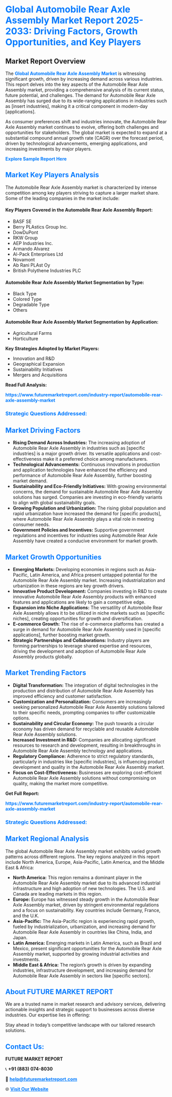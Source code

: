 <h1 style="color: #007BFF;">Global Automobile Rear Axle Assembly Market Report 2025-2033: Driving Factors, Growth Opportunities, and Key Players</h1>

<section id="overview">
<h2>Market Report Overview</h2>
<p>The <a href="https://www.futuremarketreport.com/industry-report/automobile-rear-axle-assembly-market" style="color: #007BFF; text-decoration: none;"><strong>Global Automobile Rear Axle Assembly Market</strong></a> is witnessing significant growth, driven by increasing demand across various industries. This report delves into the key aspects of the Automobile Rear Axle Assembly market, providing a comprehensive analysis of its current status, future potential, and challenges. The demand for Automobile Rear Axle Assembly has surged due to its wide-ranging applications in industries such as [insert industries], making it a critical component in modern-day [applications].</p>
<p>As consumer preferences shift and industries innovate, the Automobile Rear Axle Assembly market continues to evolve, offering both challenges and opportunities for stakeholders. The global market is expected to expand at a substantial compound annual growth rate (CAGR) over the forecast period, driven by technological advancements, emerging applications, and increasing investments by major players.</p>
</section>

<section id="overview">
<p><a href="https://www.futuremarketreport.com/request-sample/reportId=33210" style="color: #007BFF; text-decoration: none;"><strong>Explore Sample Report Here</strong></a></p>
</section>

<section id="key-players">
<h2 style="color: #007BFF;">Market Key Players Analysis</h2>
<p>The Automobile Rear Axle Assembly market is characterized by intense competition among key players striving to capture a larger market share. Some of the leading companies in the market include:</p>
<h4>Key Players Covered in the Automobile Rear Axle Assembly Report:</h4>
<ul><li>BASF SE</li><li>Berry PLAstics Group Inc.</li><li>DowDuPont</li><li>RKW Group</li><li>AEP Industries Inc.</li><li>Armando Alvarez</li><li>Al-Pack Enterprises Ltd</li><li>Novamont</li><li>Ab Rani PLAst Oy</li><li>British Polythene Industries PLC</li></ul>
<h4>Automobile Rear Axle Assembly Market Segmentation by Type:</h4>
<ul><li>Black Type</li><li>Colored Type</li><li>Degradable Type</li><li>Others</li></ul>

<h4>Automobile Rear Axle Assembly Market Segmentation by Application:</h4>
<ul><li>Agricultural Farms</li><li>Horticulture</li></ul>
<p><strong>Key Strategies Adopted by Market Players:</strong></p>
<ul>
<li>Innovation and R&D</li>
<li>Geographical Expansion</li>
<li>Sustainability Initiatives</li>
<li>Mergers and Acquisitions</li>
</ul>
</section>

<section>
<p><strong>Read Full Analysis: </strong></p><a href="https://www.futuremarketreport.com/industry-report/automobile-rear-axle-assembly-market" style="color: #007BFF; text-decoration: none;"><strong>https://www.futuremarketreport.com/industry-report/automobile-rear-axle-assembly-market</strong></a>
<h3 style="color: #007BFF;">Strategic Questions Addressed:</h3>
</section>

<section id="driving-factors">
<h2 style="color: #007BFF;">Market Driving Factors</h2>
<ul>
<li><strong>Rising Demand Across Industries:</strong> The increasing adoption of Automobile Rear Axle Assembly in industries such as [specific industries] is a major growth driver. Its versatile applications and cost-effectiveness make it a preferred choice among manufacturers.</li>
<li><strong>Technological Advancements:</strong> Continuous innovations in production and application technologies have enhanced the efficiency and performance of Automobile Rear Axle Assembly, further boosting market demand.</li>
<li><strong>Sustainability and Eco-Friendly Initiatives:</strong> With growing environmental concerns, the demand for sustainable Automobile Rear Axle Assembly solutions has surged. Companies are investing in eco-friendly variants to align with global sustainability goals.</li>
<li><strong>Growing Population and Urbanization:</strong> The rising global population and rapid urbanization have increased the demand for [specific products], where Automobile Rear Axle Assembly plays a vital role in meeting consumer needs.</li>
<li><strong>Government Policies and Incentives:</strong> Supportive government regulations and incentives for industries using Automobile Rear Axle Assembly have created a conducive environment for market growth.</li>
</ul>
</section>

<section id="growth-opportunities">
<h2 style="color: #007BFF;">Market Growth Opportunities</h2>
<ul>
<li><strong>Emerging Markets:</strong> Developing economies in regions such as Asia-Pacific, Latin America, and Africa present untapped potential for the Automobile Rear Axle Assembly market. Increasing industrialization and urbanization in these regions are key growth drivers.</li>
<li><strong>Innovative Product Development:</strong> Companies investing in R&D to create innovative Automobile Rear Axle Assembly products with enhanced features and applications are likely to gain a competitive edge.</li>
<li><strong>Expansion into Niche Applications:</strong> The versatility of Automobile Rear Axle Assembly allows it to be utilized in niche markets such as [specific niches], creating opportunities for growth and diversification.</li>
<li><strong>E-commerce Growth:</strong> The rise of e-commerce platforms has created a surge in demand for Automobile Rear Axle Assembly used in [specific applications], further boosting market growth.</li>
<li><strong>Strategic Partnerships and Collaborations:</strong> Industry players are forming partnerships to leverage shared expertise and resources, driving the development and adoption of Automobile Rear Axle Assembly products globally.</li>
</ul>
</section>

<section id="trending-factors">
<h2 style="color: #007BFF;">Market Trending Factors</h2>
<ul>
<li><strong>Digital Transformation:</strong> The integration of digital technologies in the production and distribution of Automobile Rear Axle Assembly has improved efficiency and customer satisfaction.</li>
<li><strong>Customization and Personalization:</strong> Consumers are increasingly seeking personalized Automobile Rear Axle Assembly solutions tailored to their specific needs, prompting companies to offer customizable options.</li>
<li><strong>Sustainability and Circular Economy:</strong> The push towards a circular economy has driven demand for recyclable and reusable Automobile Rear Axle Assembly solutions.</li>
<li><strong>Increased Investment in R&D:</strong> Companies are allocating significant resources to research and development, resulting in breakthroughs in Automobile Rear Axle Assembly technology and applications.</li>
<li><strong>Regulatory Compliance:</strong> Adherence to strict regulatory standards, particularly in industries like [specific industries], is influencing product development and quality in the Automobile Rear Axle Assembly market.</li>
<li><strong>Focus on Cost-Effectiveness:</strong> Businesses are exploring cost-efficient Automobile Rear Axle Assembly solutions without compromising on quality, making the market more competitive.</li>
</ul>
</section>

<section>
<p><strong>Get Full Report: </strong></p><a href="https://www.futuremarketreport.com/industry-report/automobile-rear-axle-assembly-market" style="color: #007BFF; text-decoration: none;"><strong>https://www.futuremarketreport.com/industry-report/automobile-rear-axle-assembly-market</strong></a>
<h3 style="color: #007BFF;">Strategic Questions Addressed:</h3>
</section>


<section id="regional-analysis">
<h2 style="color: #007BFF;">Market Regional Analysis</h2>
<p>The global Automobile Rear Axle Assembly market exhibits varied growth patterns across different regions. The key regions analyzed in this report include North America, Europe, Asia-Pacific, Latin America, and the Middle East & Africa:</p>
<ul>
<li><strong>North America:</strong> This region remains a dominant player in the Automobile Rear Axle Assembly market due to its advanced industrial infrastructure and high adoption of new technologies. The U.S. and Canada are leading markets in this region.</li>
<li><strong>Europe:</strong> Europe has witnessed steady growth in the Automobile Rear Axle Assembly market, driven by stringent environmental regulations and a focus on sustainability. Key countries include Germany, France, and the U.K.</li>
<li><strong>Asia-Pacific:</strong> The Asia-Pacific region is experiencing rapid growth, fueled by industrialization, urbanization, and increasing demand for Automobile Rear Axle Assembly in countries like China, India, and Japan.</li>
<li><strong>Latin America:</strong> Emerging markets in Latin America, such as Brazil and Mexico, present significant opportunities for the Automobile Rear Axle Assembly market, supported by growing industrial activities and investments.</li>
<li><strong>Middle East & Africa:</strong> The region’s growth is driven by expanding industries, infrastructure development, and increasing demand for Automobile Rear Axle Assembly in sectors like [specific sectors].</li>
</ul>
</section>

<footer>
<h2 style="color: #007BFF;">About FUTURE MARKET REPORT</h2>
<p>We are a trusted name in market research and advisory services, delivering actionable insights and strategic support to businesses across diverse industries. Our expertise lies in offering:</p>

<p>Stay ahead in today’s competitive landscape with our tailored research solutions.</p>

<h2 style="color: #007BFF;">Contact Us:</h2>
<p><strong>FUTURE MARKET REPORT</strong></p>
<p>📞 <strong>+91 (883) 074-8030</strong></p>
<p>📧 <strong><a href="mailto:help@futuremarketreport.com" style="color: #007BFF;">help@futuremarketreport.com</a></strong></p>
<p>🌐 <strong><a href="https://www.futuremarketreport.com/" style="color: #007BFF;">Visit Our Website</a></strong></p>
</footer>